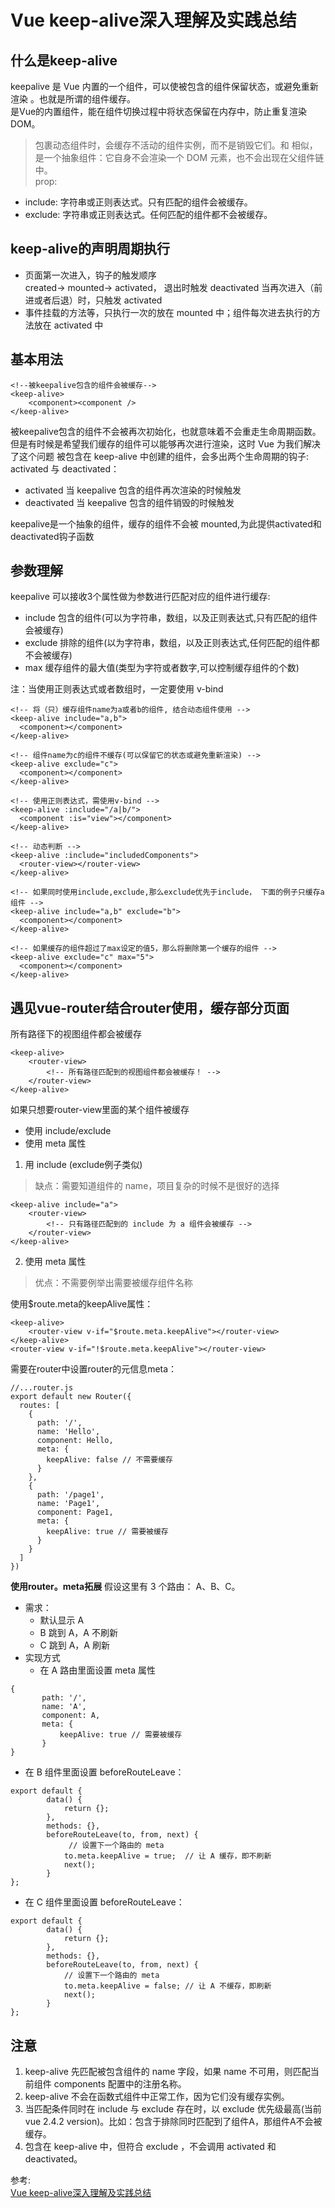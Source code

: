 # Vue keep-alive深入理解及实践总结
## 什么是keep-alive
keepalive 是 Vue 内置的一个组件，可以使被包含的组件保留状态，或避免重新渲染 。也就是所谓的组件缓存。  
<keep-alive>是Vue的内置组件，能在组件切换过程中将状态保留在内存中，防止重复渲染DOM。  
> <keep-alive> 包裹动态组件时，会缓存不活动的组件实例，而不是销毁它们。和 <transition> 相似，<keep-alive> 是一个抽象组件：它自身不会渲染一个 DOM 元素，也不会出现在父组件链中。  
prop:  
- include: 字符串或正则表达式。只有匹配的组件会被缓存。
- exclude: 字符串或正则表达式。任何匹配的组件都不会被缓存。

## keep-alive的声明周期执行
- 页面第一次进入，钩子的触发顺序  
created-> mounted-> activated，
退出时触发 deactivated 当再次进入（前进或者后退）时，只触发 activated
- 事件挂载的方法等，只执行一次的放在 mounted 中；组件每次进去执行的方法放在 activated 中

## 基本用法
``` 
<!--被keepalive包含的组件会被缓存-->
<keep-alive>
    <component><component />
</keep-alive>
```
被keepalive包含的组件不会被再次初始化，也就意味着不会重走生命周期函数。但是有时候是希望我们缓存的组件可以能够再次进行渲染，这时 Vue 为我们解决了这个问题 被包含在 keep-alive 中创建的组件，会多出两个生命周期的钩子: activated 与 deactivated：
- activated 当 keepalive 包含的组件再次渲染的时候触发
- deactivated 当 keepalive 包含的组件销毁的时候触发

keepalive是一个抽象的组件，缓存的组件不会被 mounted,为此提供activated和deactivated钩子函数
## 参数理解
keepalive 可以接收3个属性做为参数进行匹配对应的组件进行缓存:
- include 包含的组件(可以为字符串，数组，以及正则表达式,只有匹配的组件会被缓存)
- exclude 排除的组件(以为字符串，数组，以及正则表达式,任何匹配的组件都不会被缓存)
- max 缓存组件的最大值(类型为字符或者数字,可以控制缓存组件的个数)

注：当使用正则表达式或者数组时，一定要使用 v-bind
``` 
<!-- 将（只）缓存组件name为a或者b的组件, 结合动态组件使用 -->
<keep-alive include="a,b">
  <component></component>
</keep-alive>

<!-- 组件name为c的组件不缓存(可以保留它的状态或避免重新渲染) -->
<keep-alive exclude="c"> 
  <component></component>
</keep-alive>

<!-- 使用正则表达式，需使用v-bind -->
<keep-alive :include="/a|b/">
  <component :is="view"></component>
</keep-alive>

<!-- 动态判断 -->
<keep-alive :include="includedComponents">
  <router-view></router-view>
</keep-alive>

<!-- 如果同时使用include,exclude,那么exclude优先于include， 下面的例子只缓存a组件 -->
<keep-alive include="a,b" exclude="b"> 
  <component></component>
</keep-alive>

<!-- 如果缓存的组件超过了max设定的值5，那么将删除第一个缓存的组件 -->
<keep-alive exclude="c" max="5"> 
  <component></component>
</keep-alive>
```

## 遇见vue-router结合router使用，缓存部分页面
所有路径下的视图组件都会被缓存
``` 
<keep-alive>
    <router-view>
        <!-- 所有路径匹配到的视图组件都会被缓存！ -->
    </router-view>
</keep-alive>
```
如果只想要router-view里面的某个组件被缓存
- 使用 include/exclude
- 使用 meta 属性

1. 用 include (exclude例子类似)
> 缺点：需要知道组件的 name，项目复杂的时候不是很好的选择

``` 
<keep-alive include="a">
    <router-view>
        <!-- 只有路径匹配到的 include 为 a 组件会被缓存 -->
    </router-view>
</keep-alive>
```
2. 使用 meta 属性
> 优点：不需要例举出需要被缓存组件名称

使用$route.meta的keepAlive属性：
``` 
<keep-alive>
    <router-view v-if="$route.meta.keepAlive"></router-view>
</keep-alive>
<router-view v-if="!$route.meta.keepAlive"></router-view>
```
需要在router中设置router的元信息meta：
``` 
//...router.js
export default new Router({
  routes: [
    {
      path: '/',
      name: 'Hello',
      component: Hello,
      meta: {
        keepAlive: false // 不需要缓存
      }
    },
    {
      path: '/page1',
      name: 'Page1',
      component: Page1,
      meta: {
        keepAlive: true // 需要被缓存
      }
    }
  ]
})
```
**使用router。meta拓展**
假设这里有 3 个路由： A、B、C。
- 需求：
    - 默认显示 A
    - B 跳到 A，A 不刷新
    - C 跳到 A，A 刷新
 - 实现方式
    - 在 A 路由里面设置 meta 属性
 ```
{
        path: '/',
        name: 'A',
        component: A,
        meta: {
            keepAlive: true // 需要被缓存
        }
}
```
- 在 B 组件里面设置 beforeRouteLeave：
``` 
export default {
        data() {
            return {};
        },
        methods: {},
        beforeRouteLeave(to, from, next) {
             // 设置下一个路由的 meta
            to.meta.keepAlive = true;  // 让 A 缓存，即不刷新
            next();
        }
};
```
- 在 C 组件里面设置 beforeRouteLeave：
``` 
export default {
        data() {
            return {};
        },
        methods: {},
        beforeRouteLeave(to, from, next) {
            // 设置下一个路由的 meta
            to.meta.keepAlive = false; // 让 A 不缓存，即刷新
            next();
        }
};

```
## 注意
1. keep-alive 先匹配被包含组件的 name 字段，如果 name 不可用，则匹配当前组件 components 配置中的注册名称。
2. keep-alive 不会在函数式组件中正常工作，因为它们没有缓存实例。
3. 当匹配条件同时在 include 与 exclude 存在时，以 exclude 优先级最高(当前vue 2.4.2 version)。比如：包含于排除同时匹配到了组件A，那组件A不会被缓存。
4. 包含在 keep-alive 中，但符合 exclude ，不会调用 activated 和 deactivated。

参考:  
[Vue keep-alive深入理解及实践总结](https://juejin.cn/post/6844903919273918477)
